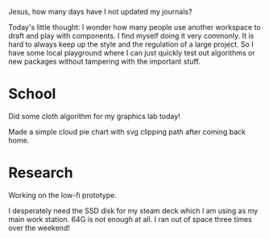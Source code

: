 
Jesus, how many days have I not updated my journals?

Today's little thought: I wonder how many people use another workspace to draft and play with components. I find myself doing it very commonly. It is hard to always keep up the style and the regulation of a large project. So I have some local playground where I can just quickly test out algorithms or new packages without tampering with the important stuff. 

# School

Did some cloth algorithm for my graphics lab today! 

Made a simple cloud pie chart with svg clipping path after coming back home.

# Research

Working on the low-fi prototype.

I desperately need the SSD disk for my steam deck which I am using as my main work station. 64G is not enough at all. I ran out of space three times over the weekend!